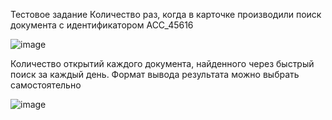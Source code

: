 Тестовое задание
Количество раз, когда в карточке производили поиск документа с идентификатором ACC_45616

![image](https://github.com/user-attachments/assets/c58e9b90-3911-419b-9723-3ec574d30b80)



Количество открытий каждого документа, найденного через быстрый поиск за каждый день. Формат вывода результата можно выбрать самостоятельно


![image](https://github.com/user-attachments/assets/46e83656-fefb-4b61-bb4a-9d9d77d1f644)
